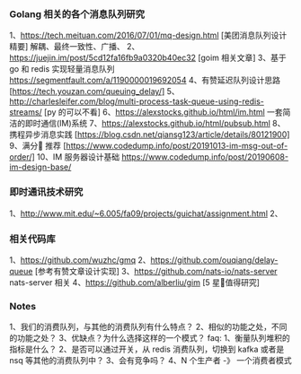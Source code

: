 ### Golang 相关的各个消息队列研究

1、https://tech.meituan.com/2016/07/01/mq-design.html [美团消息队列设计精要]
解耦、最终一致性、广播、
2、https://juejin.im/post/5cd12fa16fb9a0320b40ec32 [goim 相关文章]
3、基于 go 和 redis 实现轻量消息队列 https://segmentfault.com/a/1190000019692054
4、有赞延迟队列设计思路 [https://tech.youzan.com/queuing_delay/]
5、http://charlesleifer.com/blog/multi-process-task-queue-using-redis-streams/ [py 的可以不看]
6、https://alexstocks.github.io/html/im.html 一套简洁的即时通信(IM)系统
7、https://alexstocks.github.io/html/pubsub.html
8、携程异步消息实践 [https://blog.csdn.net/qiansg123/article/details/80121900]
9、满分💯 推荐 [https://www.codedump.info/post/20191013-im-msg-out-of-order/]
10、IM 服务器设计基础 https://www.codedump.info/post/20190608-im-design-base/

###  即时通讯技术研究
1、http://www.mit.edu/~6.005/fa09/projects/guichat/assignment.html
2、

### 相关代码库
1、https://github.com/wuzhc/gmq 
2、https://github.com/ouqiang/delay-queue [参考有赞文章设计实现]
3、https://github.com/nats-io/nats-server nats-server 相关
4、https://github.com/alberliu/gim [5 星🌟值得研究]

### Notes

1、我们的消费队列，与其他的消费队列有什么特点？
2、相似的功能之处，不同的功能之处？
3、优缺点？为什么选择这样的一个模式？
faq:
1、衡量队列堆积的指标是什么？
2、是否可以通过开关，从 redis 消费队列，切换到 kafka 或者是 nsq 等其他的消费队列中？
3、会有竞争吗？
4、N 个生产者 -》 一个消费者模式